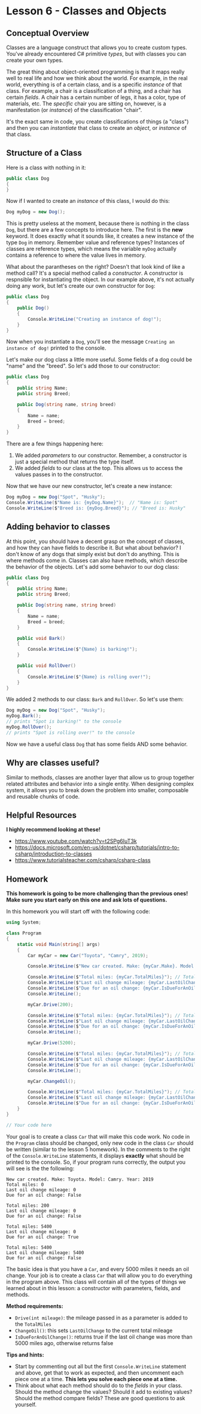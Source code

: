 # Lesson 6 - Classes and Objects
## Conceptual Overview
Classes are a language construct that allows you to create custom types. You've already encountered C# primitive *types*, but with classes you can create your own types.

The great thing about object-oriented programming is that it maps really well to real life and how we think about the world. For example, in the real world, everything is of a certain class, and is a specific *instance* of that class. For example, a chair is a classification of a thing, and a chair has certain *fields*. A chair has a certain number of legs, it has a color, type of materials, etc. The *specific* chair you are sitting on, however, is a manifestation (or *instance*) of the classification "chair".

It's the exact same in code, you create classifications of things (a "class") and then you can *instantiate* that class to create an *object*, or *instance* of that class. 

## Structure of a Class
Here is a class with nothing in it:
```csharp
public class Dog
{
}
```

Now if I wanted to create an *instance* of this class, I would do this:
```csharp
Dog myDog = new Dog();
```

This is pretty useless at the moment, because there is nothing in the class `Dog`, but there are a few concepts to introduce here. The first is the **new** keyword. It does exactly what it sounds like, it creates a new instance of the type `Dog` in memory. Remember value and reference types? Instances of classes are reference types, which means the variable `myDog` actually contains a reference to where the value lives in memory. 

What about the parantheses on the right? Doesn't that look kind of like a method call? It's a special method called a *constructor*. A constructor is respnsible for instantiating the object. In our example above, it's not actually doing any work, but let's create our own constructor for `Dog`:

```csharp
public class Dog
{
    public Dog()
    {
        Console.WriteLine("Creating an instance of dog!");
    }
}
```

Now when you instantiate a `Dog`, you'll see the message `Creating an instance of dog!` printed to the console.

Let's make our dog class a little more useful. Some fields of a dog could be "name" and the "breed". So let's add those to our constructor:
```csharp
public class Dog
{
    public string Name;
    public string Breed;

    public Dog(string name, string breed)
    {
        Name = name;
        Breed = breed;
    }
}
```
There are a few things happening here:
1) We added *parameters* to our constructor. Remember, a constructor is just a special method that returns the type itself.
2) We added *fields* to our class at the top. This allows us to access the values passes in to the constructor.

Now that we have our new constructor, let's create a new instance:
```csharp
Dog myDog = new Dog("Spot", "Husky");
Console.WriteLine($"Name is: {myDog.Name}");  // "Name is: Spot"
Console.WriteLine($"Breed is: {myDog.Breed}"); // "Breed is: Husky"
```

## Adding behavior to classes
At this point, you should have a decent grasp on the concept of classes, and how they can have fields to describe it. But what about behavior? I don't know of any dogs that simply exist but don't do anything. This is where methods come in. Classes can also have methods, which describe the behavior of the objects. Let's add some behavior to our dog class:

```csharp
public class Dog
{
    public string Name;
    public string Breed;

    public Dog(string name, string breed)
    {
        Name = name;
        Breed = breed;
    }

    public void Bark()
    {
        Console.WriteLine($"{Name} is barking!");
    }

    public void RollOver()
    {
        Console.WriteLine($"{Name} is rolling over!");
    }
}
```
We added 2 methods to our class: `Bark` and `RollOver`. So let's use them:
```csharp
Dog myDog = new Dog("Spot", "Husky");
myDog.Bark();
// prints "Spot is barking!" to the console
myDog.RollOver();
// prints "Spot is rolling over!" to the console
```

Now we have a useful class `Dog` that has some fields AND some behavior.

## Why are classes useful?
Similar to methods, classes are another layer that allow us to group together related attributes and behavior into a single entity. When designing complex system, it allows you to break down the problem into smaller, composable and reusable chunks of code.

## Helpful Resources
**I highly recommend looking at these!**
- https://www.youtube.com/watch?v=t2SPg6IuT3k
- https://docs.microsoft.com/en-us/dotnet/csharp/tutorials/intro-to-csharp/introduction-to-classes
- https://www.tutorialsteacher.com/csharp/csharp-class

## Homework
**This homework is going to be more challenging than the previous ones! Make sure you start early on this one and ask lots of questions.**

In this homework you will start off with the following code:
```csharp
using System;

class Program
{
    static void Main(string[] args)
    {
        Car myCar = new Car("Toyota", "Camry", 2019);

        Console.WriteLine($"New car created. Make: {myCar.Make}. Model: {myCar.Model}. Year: {myCar.Year}"); // New car created. Make: Toyota. Model: Camry. Year: 2019

        Console.WriteLine($"Total miles: {myCar.TotalMiles}"); // Total miles: 0
        Console.WriteLine($"Last oil change mileage: {myCar.LastOilChange}"); // Last oil change mileage: 0
        Console.WriteLine($"Due for an oil change: {myCar.IsDueForAnOilChange()}"); // Due for an oil change: False
        Console.WriteLine();

        myCar.Drive(200);

        Console.WriteLine($"Total miles: {myCar.TotalMiles}"); // Total miles: 200
        Console.WriteLine($"Last oil change mileage: {myCar.LastOilChange}"); // Last oil change mileage: 0
        Console.WriteLine($"Due for an oil change: {myCar.IsDueForAnOilChange()}"); // Due for an oil change: False
        Console.WriteLine();

        myCar.Drive(5200);

        Console.WriteLine($"Total miles: {myCar.TotalMiles}"); // Total miles: 5400
        Console.WriteLine($"Last oil change mileage: {myCar.LastOilChange}"); // Last oil change mileage: 0
        Console.WriteLine($"Due for an oil change: {myCar.IsDueForAnOilChange()}"); // Due for an oil change: True
        Console.WriteLine();

        myCar.ChangeOil();

        Console.WriteLine($"Total miles: {myCar.TotalMiles}"); // Total miles: 5400
        Console.WriteLine($"Last oil change mileage: {myCar.LastOilChange}"); // Last oil change mileage: 5400
        Console.WriteLine($"Due for an oil change: {myCar.IsDueForAnOilChange()}"); // Due for an oil change: False
    }
}

// Your code here
```

Your goal is to create a class `Car` that will make this code work. No code in the `Program` class should be changed, only new code in the class `Car` should be written (similar to the lesson 5 homework). In the comments to the right of the `Console.WriteLine` statements, it displays **exactly** what should be printed to the console. So, if your program runs correctly, the output you will see is the the following:
```
New car created. Make: Toyota. Model: Camry. Year: 2019
Total miles: 0
Last oil change mileage: 0
Due for an oil change: False

Total miles: 200
Last oil change mileage: 0
Due for an oil change: False

Total miles: 5400
Last oil change mileage: 0
Due for an oil change: True

Total miles: 5400
Last oil change mileage: 5400
Due for an oil change: False
```

The basic idea is that you have a `Car`, and every 5000 miles it needs an oil change. Your job is to create a class `Car` that will allow you to do everything in the program above. This class will contain all of the types of things we learned about in this lesson: a constructor with parameters, fields, and methods.

**Method requirements:**
- `Drive(int mileage)`: the mileage passed in as a parameter is added to the `TotalMiles`
- `ChangeOil()`: this sets `LastOilChange` to the current total mileage
- `IsDueForAnOilChange()`: returns true if the last oil change was more than 5000 miles ago, otherwise returns false
  
**Tips and hints:**
- Start by commenting out all but the first `Console.WriteLine` statement and above, get that to work as expected, and then uncomment each piece one at a time. **This lets you solve each piece one at a time.**
- Think about what each method should do to the *fields* in your class. Should the method change the values? Should it add to existing values? Should the method compare fields? These are good questions to ask yourself.
